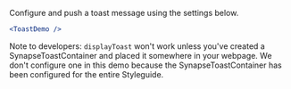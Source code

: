 Configure and push a toast message using the settings below.

```jsx
<ToastDemo />
```

Note to developers: `displayToast` won't work unless you've created a SynapseToastContainer and placed it somewhere in your webpage. We don't configure one in this demo because the SynapseToastContainer has been configured for the entire Styleguide.
